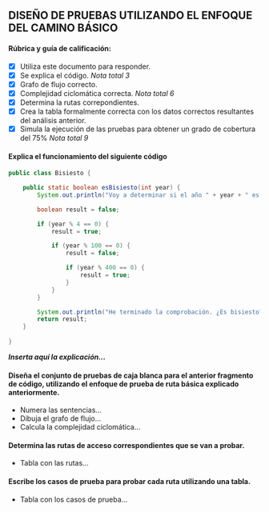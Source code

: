 ## DISEÑO DE PRUEBAS UTILIZANDO EL ENFOQUE DEL CAMINO BÁSICO

#### Rúbrica y guía de calificación:
- [x] Utiliza este documento para responder.
- [x] Se explica el código. *Nota total 3*
- [x] Grafo de flujo correcto.
- [x] Complejidad ciclomática correcta. *Nota total 6*
- [x] Determina la rutas correpondientes.
- [x] Crea la tabla formalmente correcta con los datos correctos resultantes del análisis anterior.
- [x] Simula la ejecución de las pruebas para obtener un grado de cobertura del 75% *Nota total 9*

#### Explica el funcionamiento del siguiente código

```java
public class Bisiesto {

    public static boolean esBisiesto(int year) {
        System.out.println("Voy a determinar si el año " + year + " es bisiesto.");

        boolean result = false;

        if (year % 4 == 0) {
            result = true;

            if (year % 100 == 0) {
                result = false;

                if (year % 400 == 0) {
                    result = true;
                }
            }
        }

        System.out.println("He terminado la comprobación. ¿Es bisiesto? " + result);
        return result;
    }
    
}

```
  
***Inserta aquí la explicación…***

#### Diseña el conjunto de pruebas de caja blanca para el anterior fragmento de código, utilizando el enfoque de prueba de ruta básica explicado anteriormente.
* Numera las sentencias…
* Dibuja el grafo de flujo…
* Calcula la complejidad ciclomática…
#### Determina las rutas de acceso correspondientes que se van a probar.
* Tabla con las rutas…
#### Escribe los casos de prueba para probar cada ruta utilizando una tabla.
* Tabla con los casos de prueba…


 